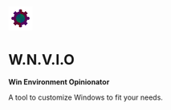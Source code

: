 ![WNVIO Logo](https://github.com/crabamongtech/WNVIO/blob/main/logo.png "WNVIO")

# W.N.V.I.O  
**Win Environment Opinionator**  

A tool to customize Windows to fit your needs.